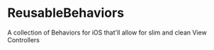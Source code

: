 # ReusableBehaviors
A collection of Behaviors for iOS that'll allow for slim and clean View Controllers
